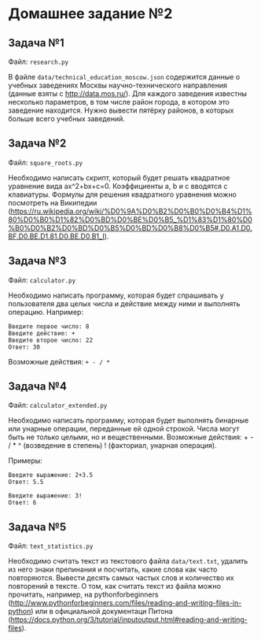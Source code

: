 Домашнее задание №2
===================

Задача №1
---------

Файл: `research.py`

В файле `data/technical_education_moscow.json` содержится данные о учебных 
заведениях Москвы научно-технического направления 
(данные взяты с http://data.mos.ru/).
Для каждого заведения известны несколько параметров, в том числе 
район города, в котором это заведение находится.
Нужно вывести пятёрку районов, в которых больше всего учебных заведений.


Задача №2
---------

Файл: `square_roots.py`

Необходимо написать скрипт, который будет решать квадратное уравнение 
вида ax^2+bx+c=0. Коэффициенты a, b и c вводятся с клавиатуры.
Формулы для решения квадратного уравнения можно посмотреть на Википедии 
(https://ru.wikipedia.org/wiki/%D0%9A%D0%B2%D0%B0%D0%B4%D1%80%D0%B0%D1%82%D0%BD%D0%BE%D0%B5_%D1%83%D1%80%D0%B0%D0%B2%D0%BD%D0%B5%D0%BD%D0%B8%D0%B5#.D0.A1.D0.BF.D0.BE.D1.81.D0.BE.D0.B1_I).


Задача №3
---------

Файл: `calculator.py`

Необходимо написать программу, которая будет спрашивать у пользователя 
два целых числа и действие между ними и выполнять операцию. Например:

    Введите первое число: 8
    Введите действие: +
    Введите второе число: 22
    Ответ: 30

Возможные действия: `+ - / *`

Задача №4
---------

Файл: `calculator_extended.py`

Необходимо написать программу, которая будет выполнять бинарные или 
унарные операции, переданные ей одной строкой. Числа могут быть не 
только целыми, но и вещественными. Возможные действия: + - / * ^ 
(возведение в степень) ! (факториал, унарная операция).

Примеры:

    Введите выражение: 2+3.5
    Ответ: 5.5

    Введите выражение: 3!
    Ответ: 6



Задача №5
---------

Файл: `text_statistics.py`

Необходимо считать текст из текстового файла `data/text.txt`, удалить 
из него знаки препинания и посчитать, какие слова как часто повторяются. 
Вывести десять самых частых слов и количество их повторений в тексте.
О том, как считать текст из файла можно прочитать, например, на 
pythonforbeginners (http://www.pythonforbeginners.com/files/reading-and-writing-files-in-python) 
или в официальной документаци Питона (https://docs.python.org/3/tutorial/inputoutput.html#reading-and-writing-files).
